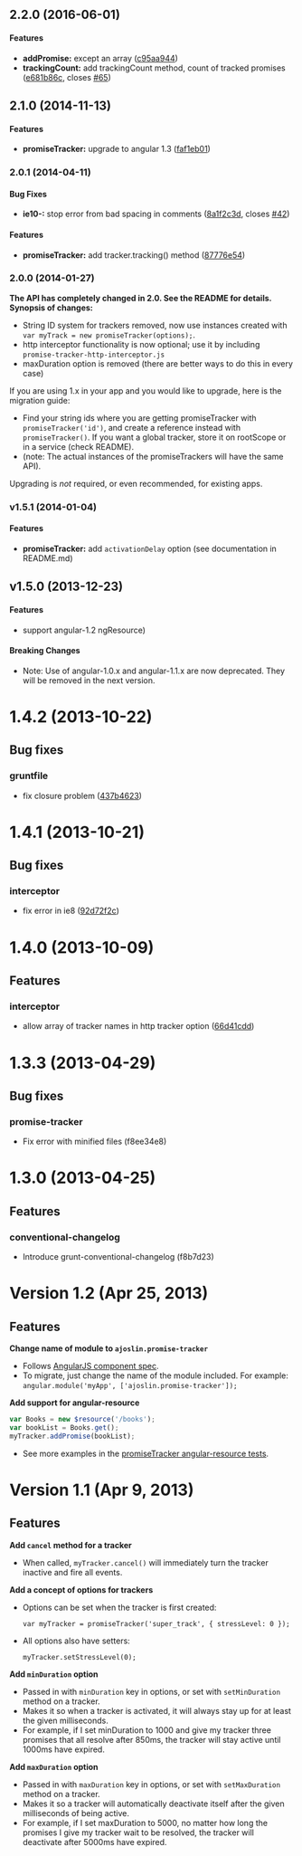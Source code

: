 <a name="2.2.0"></a>
## 2.2.0 (2016-06-01)


#### Features

* **addPromise:** except an array ([c95aa944](http://github.com/ajoslin/angular-promise-tracker/commit/c95aa944fb2b8c08d1f7e45a58f31fb6a3b2168f))
* **trackingCount:** add trackingCount method, count of tracked promises ([e681b86c](http://github.com/ajoslin/angular-promise-tracker/commit/e681b86c20f1c87b68a856aea1f413e6801669b1), closes [#65](http://github.com/ajoslin/angular-promise-tracker/issues/65))


<a name="2.1.0"></a>
## 2.1.0 (2014-11-13)


#### Features

* **promiseTracker:** upgrade to angular 1.3 ([faf1eb01](http://github.com/ajoslin/angular-promise-tracker/commit/faf1eb01e9ebfd5fe03f4683748a45498d5692e4))


<a name="2.0.1"></a>
### 2.0.1 (2014-04-11)


#### Bug Fixes

* **ie10-:** stop error from bad spacing in comments ([8a1f2c3d](http://github.com/ajoslin/angular-promise-tracker/commit/8a1f2c3dfbebc1477e0341e334f468a8b9325a3b), closes [#42](http://github.com/ajoslin/angular-promise-tracker/issues/42))


#### Features

* **promiseTracker:** add tracker.tracking() method ([87776e54](http://github.com/ajoslin/angular-promise-tracker/commit/87776e549c52b8ee446e53b3830893949d9aa451))


<a name="2.0.0"></a>
### 2.0.0 (2014-01-27)

**The API has completely changed in 2.0. See the README for details. Synopsis of changes:**

* String ID system for trackers removed, now use instances created with `var myTrack = new promiseTracker(options);`.
* http interceptor functionality is now optional; use it by including `promise-tracker-http-interceptor.js`
* maxDuration option is removed (there are better ways to do this in every case)

If you are using 1.x in your app and you would like to upgrade, here is the migration guide:

* Find your string ids where you are getting promiseTracker with `promiseTracker('id')`, and create a reference instead with `promiseTracker()`.  If you want a global tracker, store it on rootScope or in a service (check README).
* (note: The actual instances of the promiseTrackers will have the same API).

Upgrading is *not* required, or even recommended, for existing apps.


<a name="v1.5.1"></a>
### v1.5.1 (2014-01-04)

#### Features

* **promiseTracker:** add `activationDelay` option (see documentation in README.md)

<a name="v1.5.0"></a>
## v1.5.0 (2013-12-23)

#### Features

* support angular-1.2 ngResource)

#### Breaking Changes

* Note: Use of angular-1.0.x and angular-1.1.x are now deprecated.  They will be removed in the next version.

# 1.4.2 (2013-10-22)

## Bug fixes
### gruntfile

* fix closure problem ([437b4623](http://github.com/ajoslin/angular-promise-tracker/commits/437b4623))




# 1.4.1 (2013-10-21)



## Bug fixes
### interceptor

* fix error in ie8 ([92d72f2c](http://github.com/ajoslin/angular-promise-tracker/commits/92d72f2c))




# 1.4.0 (2013-10-09)

## Features
### interceptor

* allow array of tracker names in http tracker option ([66d41cdd](http://github.com/ajoslin/angular-promise-tracker/commits/66d41cdd))






# 1.3.3 (2013-04-29)

## Bug fixes
### promise-tracker

* Fix error with minified files (f8ee34e8)
# 1.3.0 (2013-04-25)


## Features
### conventional-changelog

* Introduce grunt-conventional-changelog (f8b7d23)




# Version 1.2 (Apr 25, 2013)

## Features

**Change name of module to `ajoslin.promise-tracker`**

  - Follows [AngularJS component spec](http://github.com/angular/angular-component-spec).
  - To migrate, just change the name of the module included. For example: `angular.module('myApp', ['ajoslin.promise-tracker']);`

**Add support for angular-resource**

  ```js
  var Books = new $resource('/books');
  var bookList = Books.get();
  myTracker.addPromise(bookList);
  ```
  - See more examples in the [promiseTracker angular-resource tests](http://github.com/ajoslin/angular-promise-tracker/tree/master/test/unit/resource.spec.js).


# Version 1.1 (Apr 9, 2013)

## Features

**Add `cancel` method for a tracker**

  - When called, `myTracker.cancel()` will immediately turn the tracker inactive and fire all events.

**Add a concept of options for trackers**

  - Options can be set when the tracker is first created:

    `var myTracker = promiseTracker('super_track', { stressLevel: 0 });`

  - All options also have setters:

    `myTracker.setStressLevel(0);`

**Add `minDuration` option**

  - Passed in with `minDuration` key in options, or set with `setMinDuration` method on a tracker.
  - Makes it so when a tracker is activated, it will always stay up for at least the given milliseconds.
  - For example, if I set minDuration to 1000 and give my tracker three promises that all resolve after 850ms, the tracker will stay active until 1000ms have expired.

**Add `maxDuration` option**

  - Passed in with `maxDuration` key in options, or set with `setMaxDuration` method on a tracker.
  - Makes it so a tracker will automatically deactivate itself after the given milliseconds of being active.
  - For example, if I set maxDuration to 5000, no matter how long the promises I give my tracker wait to be resolved, the tracker will deactivate after 5000ms have expired.
